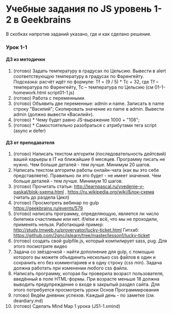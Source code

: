 # Учебные задания по JS уровень 1-2 в Geekbrains
В скобках напротив заданий указано, где и как сделано решение.

### Урок 1-1

#### ДЗ из методички

1. (готово) Задать температуру в градусах по Цельсию. Вывести в alert соответствующую температуру в градусах по Фаренгейту. Подсказка: расчёт идёт по формуле: Tf = (9 / 5) * Tc + 32, где Tf – температура по Фаренгейту, Tc – температура по Цельсию (см 01-1-homework.html script01-1.js)
2. (готово) Работа с переменными.
3. (готово) Объявить две переменные: admin и name. Записать в name строку "Василий"; Скопировать значение из name в admin. Вывести admin (должно вывести «Василий»).
4. (готово) * Чему будет равно JS-выражение 1000 + "108";
5. (готово) * Самостоятельно разобраться с атрибутами тега script (async и defer)

#### ДЗ от преподавателя

1. (готово) Написать текстом алгоритм (последовательность дейтсвий) вашей карьеры в IT на ближайшие 6 месяцев. Программу писать не нужно. Чем больше деталей - тем лучше. Минимум 20 шагов.
2. Написать текстом алгоритм работы онлайн-чата (как вы это себе представляете). Правильно ли это будет - не имеет значения. Чем больше деталей - тем лучше. Минимум 10 шагов.
3. (готово) Прочитать статьи: http://learnpascal.ru/vvedenie-v-paskal/blok-sxema.html , https://ru.wikipedia.org/wiki/Блок-схема (читать до раздела Цикл)
4. (готово) Просмотреть вебинар по gulp https://geekbrains.ru/events/579
5. (готово) написать программу, определяющую, является ли число билетика счастливым или нет. if/else и всё, что мы не проходили, применять нельзя. Работающий пример: http://study.tmweb.ru/proveryator/lucky-ticket.html Гитхаб: https://github.com/2gnc/jslearn/tree/master/lesson1/lucky-ticket
6. (готово) создать свой gulpfile.js, который компилирует sass, pug. Для этого посмотрите видео
7. Задача со звёздочкой - найти дополнение для gulp, с помощью которого вы можете объединить несколько css файлов в один и сохранить его без комментариев и в одну строку (css min). Задача должна работать при изменении любого css файла.
8. Написать программу, которая бы проверила возраст пользователя, введённый в поле HTML-формы. При возрасте меньше 18 должна выводить предупреждение о входе в закрытый раздел сайта. Для этого потребуется просмотреть уроки Основ Программирования
9. готово) Ведём дневник успехов. Каждый день - по заметке (см. deardiary.md)
10. (готово) Сделать Mind Map 1 урока (JS1-1.xmind)